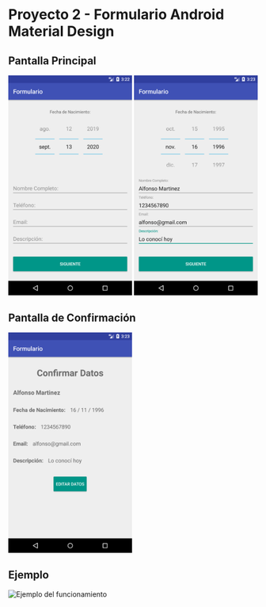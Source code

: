 # Proyecto 2 - Formulario Android Material Design


## Pantalla Principal

<div style="display: inline">
<img alt="Primer Pantalla sin Datos" src="screenshot/Layout1_Empty.png" width="250">

<img alt="Primer Pantalla con Datos" src="screenshot/Layout1_Full.png" width="250">
</div>

## Pantalla de Confirmación

<img alt="Segunda pantalla con botón de editar" src="screenshot/Layout2.png" width="250">

## Ejemplo

<img alt="Ejemplo del funcionamiento" src="screenshot/example.gif" width="300"/>